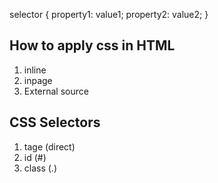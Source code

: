 selector {
    property1: value1;
    property2: value2;
}
## How to apply css in HTML
1) inline
2) inpage
3) External source

## CSS Selectors
1) tage (direct)
2) id   (#)
3) class (.)